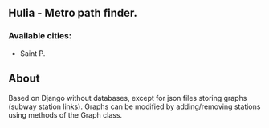 <h2>Hulia - Metro path finder.</h2>
<h3>Available cities:</h3>
<ul>
	<li>Saint P.</li>
</ul>
<h2>About</h2>
<p>Based on Django without databases, except for json files storing graphs (subway station links).
Graphs can be modified by adding/removing stations using methods of the Graph class.</p>